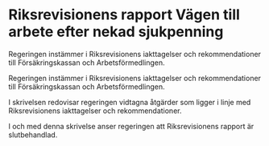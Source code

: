 # Riksrevisionens rapport Vägen till arbete efter nekad sjukpenning

Regeringen instämmer i Riksrevisionens iakttagelser och rekommendationer till Försäkringskassan och Arbetsförmedlingen.

Regeringen instämmer i Riksrevisionens iakttagelser och rekommendationer till Försäkringskassan och Arbetsförmedlingen.

I skrivelsen redovisar regeringen vidtagna åtgärder som ligger i linje med Riksrevisionens iakttagelser och rekommendationer.

I och med denna skrivelse anser regeringen att Riksrevisionens rapport är slutbehandlad.
